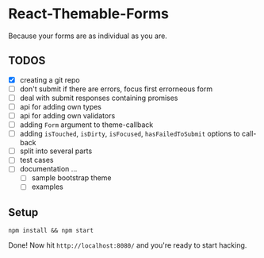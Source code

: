 # React-Themable-Forms

Because your forms are as individual as you are.

## TODOS

  - [x] creating a git repo
  - [ ] don't submit if there are errors, focus first errorneous form
  - [ ] deal with submit responses containing promises
  - [ ] api for adding own types
  - [ ] api for adding own validators
  - [ ] adding `Form` argument to theme-callback
  - [ ] adding `isTouched`, `isDirty`, `isFocused`, `hasFailedToSubmit` options to <Fields> call-back
  - [ ] split into several parts
  - [ ] test cases
  - [ ] documentation ...
    - [ ] sample bootstrap theme
    - [ ] examples

## Setup

```
npm install && npm start
```

Done! Now hit `http://localhost:8080/` and you're ready to start hacking.